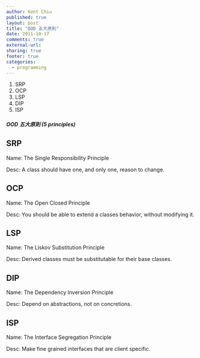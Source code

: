 ```yaml
---
author: Kent Chiu
published: true
layout: post
title: "OOD 五大原則"
date: 2011-10-17
comments: true
external-url:
sharing: true
footer: true
categories:
  - programming
---
```





1.  SRP
2.  OCP
3.  LSP
4.  DIP
5.  ISP

##### OOD 五大原則 (5 principles)

SRP
---

Name: The Single Responsibility Principle

Desc: A class should have one, and only one, reason to change.

OCP
---

Name: The Open Closed Principle

Desc: You should be able to extend a classes behavior, without modifying
it.

LSP
---

Name: The Liskov Substitution Principle

Desc: Derived classes must be substitutable for their base classes.

DIP
---

Name: The Dependency Inversion Principle

Desc: Depend on abstractions, not on concretions.

ISP
---

Name: The Interface Segregation Principle

Desc: Make fine grained interfaces that are client specific.

